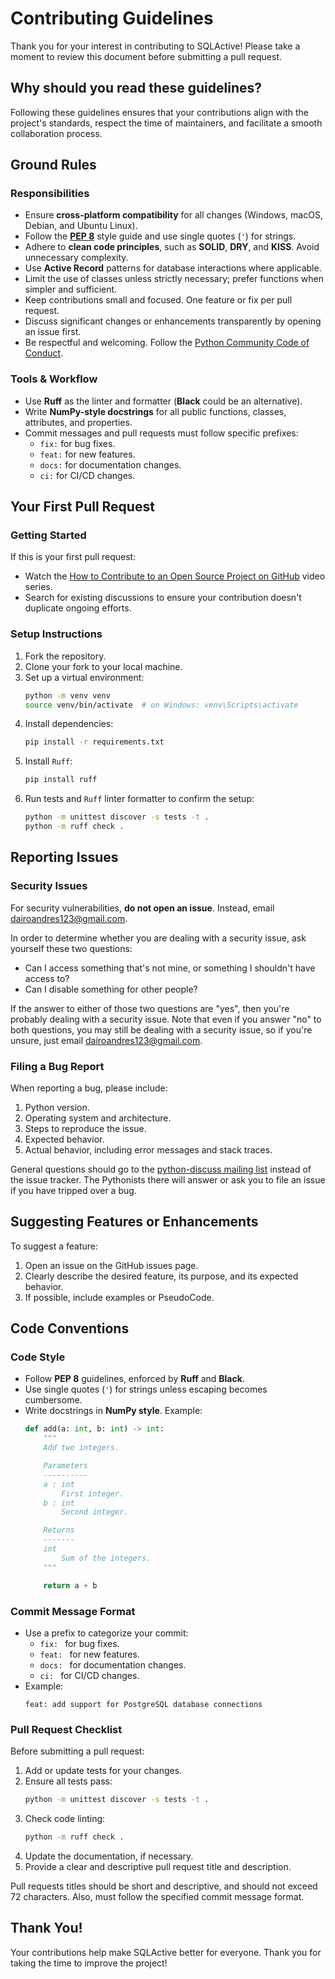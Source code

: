 # Contributing Guidelines

Thank you for your interest in contributing to SQLActive! Please take a
moment to review this document before submitting a pull request.

## Why should you read these guidelines?

Following these guidelines ensures that your contributions align with
the project's standards, respect the time of maintainers, and facilitate
a smooth collaboration process.

## Ground Rules

### Responsibilities

- Ensure **cross-platform compatibility** for all changes (Windows, macOS,
  Debian, and Ubuntu Linux).
- Follow the **[PEP 8](https://www.python.org/dev/peps/pep-0008/)** style
  guide and use single quotes (`'`) for strings.
- Adhere to **clean code principles**, such as **SOLID**, **DRY**, and
  **KISS**. Avoid unnecessary complexity.
- Use **Active Record** patterns for database interactions where applicable.
- Limit the use of classes unless strictly necessary; prefer functions when
  simpler and sufficient.
- Keep contributions small and focused. One feature or fix per pull request.
- Discuss significant changes or enhancements transparently by opening an
  issue first.
- Be respectful and welcoming. Follow the
  [Python Community Code of Conduct](https://www.python.org/psf/codeofconduct/).

### Tools & Workflow

- Use **Ruff** as the linter and formatter (**Black** could be an alternative).
- Write **NumPy-style docstrings** for all public functions, classes, attributes,
  and properties.
- Commit messages and pull requests must follow specific prefixes:
    - `fix:` for bug fixes.
    - `feat:` for new features.
    - `docs:` for documentation changes.
    - `ci:` for CI/CD changes.

## Your First Pull Request

### Getting Started

If this is your first pull request:

- Watch the [How to Contribute to an Open Source Project on GitHub](https://egghead.io/courses/how-to-contribute-to-an-open-source-project-on-github)
  video series.
- Search for existing discussions to ensure your contribution doesn't duplicate
  ongoing efforts.

### Setup Instructions

1. Fork the repository.
2. Clone your fork to your local machine.
3. Set up a virtual environment:
    ```bash
    python -m venv venv
    source venv/bin/activate  # on Windows: venv\Scripts\activate
    ```
4. Install dependencies:
    ```bash
    pip install -r requirements.txt
    ```
5. Install `Ruff`:
    ```bash
    pip install ruff
    ```
6. Run tests and `Ruff` linter formatter to confirm the setup:
    ```bash
    python -m unittest discover -s tests -t .
    python -m ruff check .
    ```

## Reporting Issues

### Security Issues

For security vulnerabilities, **do not open an issue**. Instead, email [dairoandres123@gmail.com](mailto:dairoandres123@gmail.com).

In order to determine whether you are dealing with a security issue, ask
yourself these two questions:

* Can I access something that's not mine, or something I shouldn't have
  access to?
* Can I disable something for other people?

If the answer to either of those two questions are "yes", then you're probably
dealing with a security issue.
Note that even if you answer "no" to both questions, you may still be dealing
with a security issue, so if you're unsure, just email
[dairoandres123@gmail.com](mailto:dairoandres123@gmail.com).

### Filing a Bug Report

When reporting a bug, please include:

1. Python version.
2. Operating system and architecture.
3. Steps to reproduce the issue.
4. Expected behavior.
5. Actual behavior, including error messages and stack traces.

General questions should go to the
[python-discuss mailing list](https://www.python.org/community/lists/)
instead of the issue tracker. The Pythonists there will answer or ask you
to file an issue if you have tripped over a bug.

## Suggesting Features or Enhancements

To suggest a feature:

1. Open an issue on the GitHub issues page.
2. Clearly describe the desired feature, its purpose, and its expected behavior.
3. If possible, include examples or PseudoCode.

## Code Conventions

### Code Style

- Follow **PEP 8** guidelines, enforced by **Ruff** and **Black**.
- Use single quotes (`'`) for strings unless escaping becomes cumbersome.
- Write docstrings in **NumPy style**. Example:
    ```python
    def add(a: int, b: int) -> int:
        """
        Add two integers.

        Parameters
        ----------
        a : int
            First integer.
        b : int
            Second integer.

        Returns
        -------
        int
            Sum of the integers.
        """

        return a + b
    ```

### Commit Message Format

- Use a prefix to categorize your commit:
    - `fix: ` for bug fixes.
    - `feat: ` for new features.
    - `docs: ` for documentation changes.
    - `ci: ` for CI/CD changes.
- Example:
    ```
    feat: add support for PostgreSQL database connections
    ```

### Pull Request Checklist

Before submitting a pull request:

1. Add or update tests for your changes.
2. Ensure all tests pass:
    ```bash
    python -m unittest discover -s tests -t .
    ```
3. Check code linting:
    ```bash
    python -m ruff check .
    ```
4. Update the documentation, if necessary.
5. Provide a clear and descriptive pull request title and description.

Pull requests titles should be short and descriptive, and should not exceed
72 characters. Also, must follow the specified commit message format.

## Thank You!

Your contributions help make SQLActive better for everyone.
Thank you for taking the time to improve the project!
